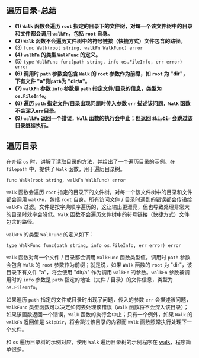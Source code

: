## 遍历目录-总结

- **(1) `Walk` 函数会遍历 `root` 指定的目录下的文件树，对每一个该文件树中的目录和文件都会调用 `walkFn`，包括 `root` 自身。**
- **(2) `Walk` 函数不会遍历文件树中的符号链接（快捷方式）文件包含的路径。**
- (3) `func Walk(root string, walkFn WalkFunc) error`
- **(4) `walkFn` 的类型 `WalkFunc` 的定义。**
- (5) `type WalkFunc func(path string, info os.FileInfo, err error) error`
- **(6) 调用时 `path` 参数会包含 `Walk` 的 `root` 参数作为前缀，如 `root` 为 "dir"，下有文件 "a"则`path`为 "dir/a"。**
- **(7) `walkFn` 参数 `info` 参数是 `path` 指定文件/目录的信息，类型为 `os.FileInfo`。**
- **(8) 遍历 `path` 指定文件/目录出现问题时传入参数 `err` 描述该问题，`Walk` 函数不会深入`err`目录。**
- **(9) `walkFn` 返回一个错误，`Walk` 函数的执行会中止；但返回 `SkipDir` 会跳过该目录继续执行。**

## 遍历目录

在介绍 `os` 时，讲解了读取目录的方法，并给出了一个遍历目录的示例。在 `filepath` 中，提供了 `Walk` 函数，用于遍历目录树。

`func Walk(root string, walkFn WalkFunc) error`

`Walk` 函数会遍历 `root` 指定的目录下的文件树，对每一个该文件树中的目录和文件都会调用 `walkFn`，包括 `root` 自身。所有访问文件 / 目录时遇到的错误都会传递给 `walkFn` 过滤。文件是按字典顺序遍历的，这让输出更漂亮，但也导致处理非常大的目录时效率会降低。`Walk` 函数不会遍历文件树中的符号链接（快捷方式）文件包含的路径。

`walkFn` 的类型 `WalkFunc` 的定义如下：

`type WalkFunc func(path string, info os.FileInfo, err error) error`

`Walk` 函数对每一个文件 / 目录都会调用 `WalkFunc` 函数类型值。调用时 `path` 参数会包含 `Walk` 的 `root` 参数作为前缀；就是说，如果 `Walk` 函数的 `root` 为 "dir"，该目录下有文件 "a"，将会使用 "dir/a" 作为调用 `walkFn` 的参数。`walkFn` 参数被调用时的 `info` 参数是 `path` 指定的地址（文件 / 目录）的文件信息，类型为 `os.FileInfo`。

如果遍历 `path` 指定的文件或目录时出现了问题，传入的参数 `err` 会描述该问题，`WalkFunc` 类型函数可以决定如何去处理该错误（`Walk` 函数将不会深入该目录）；如果该函数返回一个错误，`Walk` 函数的执行会中止；只有一个例外，如果 `Walk` 的 `walkFn` 返回值是 `SkipDir`，将会跳过该目录的内容而 `Walk` 函数照常执行处理下一个文件。

和 `os` 遍历目录树的示例对应，使用 `Walk` 遍历目录树的示例程序在  [walk](/code/src/chapter06/filepath/walk/main.go)，程序简单很多。

